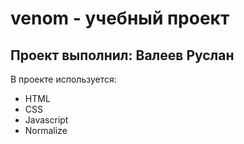 # venom - учебный проект
## Проект выполнил: Валеев Руслан

В проекте используется:
- HTML
- CSS
- Javascript
- Normalize
